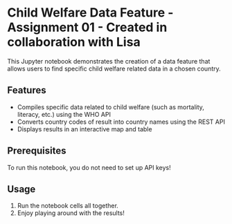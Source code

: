 # Child Welfare Data Feature - Assignment 01 - Created in collaboration with Lisa
This Jupyter notebook demonstrates the creation of a data feature that allows users to find specific child welfare related data in a chosen country.

## Features
* Compiles specific data related to child welfare (such as mortality, literacy, etc.) using the WHO API
* Converts country codes of result into country names using the REST API
* Displays results in an interactive map and table

## Prerequisites
To run this notebook, you do not need to set up API keys! 

## Usage
1. Run the notebook cells all together.
2. Enjoy playing around with the results!
